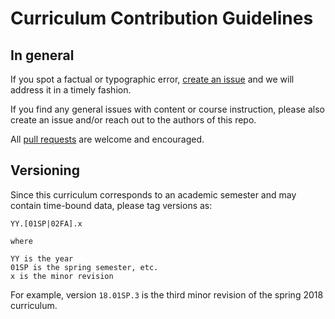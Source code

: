 # Curriculum Contribution Guidelines

## In general

If you spot a factual or typographic error, [create an issue](https://github.com/appnexus/capstone-course/issues/new) and we will address it in a timely fashion.

If you find any general issues with content or course instruction, please also create an issue and/or reach out to the authors of this repo.

All [pull requests](https://github.com/appnexus/capstone-course/compare) are welcome and encouraged.

## Versioning

Since this curriculum corresponds to an academic semester and may contain time-bound data, please tag versions as:

```
YY.[01SP|02FA].x

where

YY is the year
01SP is the spring semester, etc.
x is the minor revision
```

For example, version `18.01SP.3` is the third minor revision of the spring 2018 curriculum.